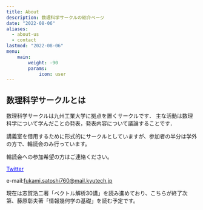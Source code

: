 ```yaml
---
title: About
description: 数理科学サークルの紹介ページ
date: "2022-08-06"
aliases:
  - about-us
  - contact
lastmod: "2022-08-06"
menu:
    main:
        weight: -90
        params:
            icon: user
---
```


## 数理科学サークルとは

数理科学サークルは九州工業大学に拠点を置くサークルです．
主な活動は数理科学について学んだことの発表，発表内容について議論することです．

講義室を借用するために形式的にサークルとしていますが、参加者の半分は学外の方で、輪読会のみ行っています。

輪読会への参加希望の方はご連絡ください。

<a href="https://twitter.com/blank_space2020" style="color: blue;">Twitter</a>

e-mail:fukami.satoshi760@mail.kyutech.jp

現在は志賀浩二著「ベクトル解析30講」を読み進めており、こちらが終了次第、藤原彰夫著「情報幾何学の基礎」を読む予定です。

